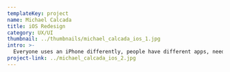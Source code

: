 ```yaml
---
templateKey: project
name: Michael Calcada
title: iOS Redesign
category: UX/UI
thumbnail: ../thumbnails/michael_calcada_ios_1.jpg
intro: >-
  Everyone uses an iPhone differently, people have different apps, needs, and ways they use and interact with their phone. I propose iOS should be redesigned to fix the lack of personalization and give users the ability to customize their phone as they see fit. I also believe redesigning iOS with Augmented Reality and Siri at the core of the OS will allow for new innovative ways to use an iPhone.
project-link: ../michael_calcada_ios_2.jpg
---
```

